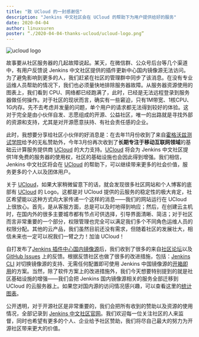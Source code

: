 ```yaml
---
title: "致 UCloud 的一封感谢信"
description: "Jenkins 中文社区会在 UCloud 的帮助下为用户提供给好的服务"
date: 2020-04-04
author: linuxsuren
poster: “./2020-04-04-thanks-ucloud/ucloud-logo.png”
---
```


![ucloud logo](ucloud-logo.png)

故事要从社区服务器的几起故障说起。某天，在微信群、公众号后台等几个渠道中，有用户反馈说 Jenkins 中文社区提供的插件更新中心国内镜像源无法访问。为了避免影响到更多的人，我们赶紧在社区的管理群中同步了该消息。在没有专业运维人员帮助的情况下，我们也必须量快地排除服务器故障。从服务器资源使用的图表上，我们看到 CPU、网络都已经跑满了，此时，已经是无法远程登录到服务器做任何操作。对于社区的现状而言，确实有一些窘迫，只有1M带宽、1核CPU、1G内存。先不去考虑并发量的问题，单个用户的请求都无法得到较好的体验。这对于完全是由小伙伴自发、志愿组成的开源、公益社区，唯一的出路就是寻找外部的资源和支持，尤其是对开源愿意扶持、有社会责任感的企业。

此时，我想要分享给社区小伙伴的好消息是：在去年11月份收到了来自[霍格沃兹测试学院](https://jenkins-zh.cn/wechat/articles/2019/11/2019-11-13-a-thanks-letter/)给予的无私赞助外，今年3月份再次收到了**长期专注于移动互联网领域**的基础云计算服务提供商 [UCloud][ucloud] 的大力支持。[UCloud][ucloud] 将会为 Jenkins 中文社区提供1年免费的服务器的使用权，社区的基础设施也会因此得到增强。我们相信，Jenkins 中文社区将会在 [UCloud][ucloud] 的帮助下，可以继续带来更多的社会价值，服务更多的个人以及团体用户。

关于 [UCloud][ucloud]，如果大家稍微留意下的话，就会发现很多社区网站和个人博客的底部有 [UCloud][ucloud] 的 Logo。这都是对 UCloud 提供的云服务的稳定性的极大肯定，社区希望能以这种方式向大家传递一个这样的消息——我们的网站运行在 UCloud 上很放心。首先，是从客服方面，总是可以及时地得到响应；然后，在创建云主机时，在国内外的很多主要城市都有节点可供选择，引导界面清晰、简洁；对于社区而言非常重要的一个部分，权限管理也完全可以满足我们多个不同角色运维人员的权限分配。其他的云产品，我们虽然目前还没有需求，但随着社区的发展壮大，相信未来也一定可以祝我们一臂之力！加油 UCloud！

自打发布了[Jenkins 插件中心国内镜像源](https://jenkins-zh.cn/wechat/articles/2019/11/2019-11-11-update-center-mirror-announcement/)后，我们收到了很多的来自[社区论坛](https://community.jenkins-zh.cn/t/jenkins/26)以及 [GitHub Issues](https://github.com/jenkinsci/localization-zh-cn-plugin/issues?q=is%3Aissue+is%3Aopen+update+center) 上的反馈。根据反馈社区也做了很多的改进措施，包括：[Jenkins CLI](https://github.com/jenkins-zh/jenkins-cli) 对切换镜像源的支持、无需任何配置即可使用 Jenkins 中国镜像源的[开箱即用](https://github.com/jenkins-zh/docker-zh)的方案。当然，除了软件方案上的改进措施外，我们今天想要特别提到的就是社区基础设施的增强——我们会把 Jenkins 国内镜像源相关的服务全部迁移到 UCloud 的云服务器上。如果您对国内源的访问情况感兴趣，可以查看这里的[统计图表](https://jenkins-zh.github.io/update-center-mirror/data)。

公开透明，对于开源社区是非常重要的，我们会把所有收到的赞助以及资源的使用情况，全部记录到 [Jenkins 中文社区官网](https://jenkins-zh.cn/about/sponsors-list/)。我们欢迎每一位关注社区的人来监督，同时也希望有更多的个人、企业给予社区赞助，我们将尽自己最大的努力为开源社区带来更大的价值。

[ucloud]: https://www.ucloud.cn/?ytag=Jenkins
